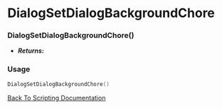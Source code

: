 # DialogSetDialogBackgroundChore

### DialogSetDialogBackgroundChore()
- ***Returns:*** 

### Usage

```Lua
DialogSetDialogBackgroundChore()
```


[Back To Scripting Documentation](../README.md)

